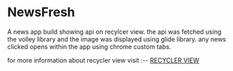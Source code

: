 # NewsFresh

A news app build showing api on recylcer view.
the api was fetched using the volley library and the image was displayed using glide library.
any news clicked opens within the app using chrome custom tabs.

for more information about recycler view visit :-- [RECYCLER VIEW](https://developer.android.com/develop/ui/views/layout/recyclerview)
